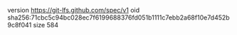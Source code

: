 version https://git-lfs.github.com/spec/v1
oid sha256:71cbc5c94bc028ec7f6199688376fd051b1111c7ebb2a68f10e7d452b9c8f041
size 584
